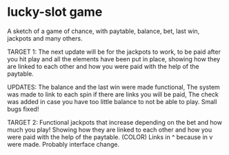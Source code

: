 # lucky-slot game

A sketch of a game of chance, with paytable, balance, bet, last win, jackpots and many others.

TARGET 1:
The next update will be for the jackpots to work, 
to be paid after you hit play and all the elements have been put in place, 
showing how they are linked to each other and how you were paid with the help of the paytable.

UPDATES:
The balance and the last win were made functional, 
The system was made to link to each spin if there are links you will be paid, 
The check was added in case you have too little balance to not be able to play.
Small bugs fixed!

TARGET 2:
Functional jackpots that increase depending on the bet and how much you play!
Showing how they are linked to each other and how you were paid with the help of the paytable. (COLOR)
Links in ^ because in v were made.
Probably interface change.